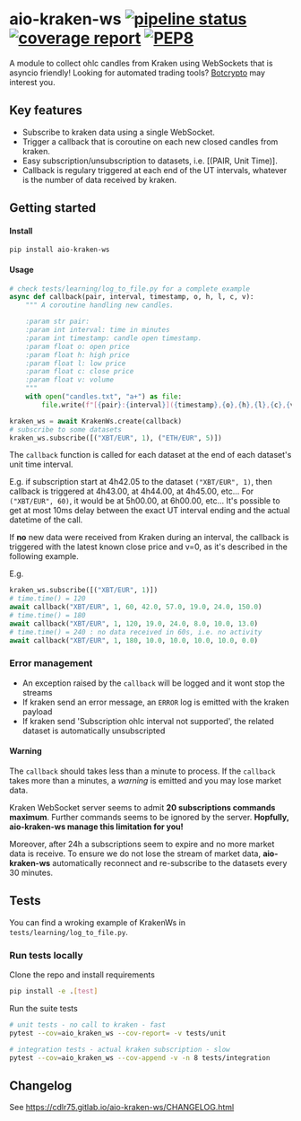 aio-kraken-ws [![pipeline status](https://gitlab.com/botcrypto/aio-kraken-ws/badges/master/pipeline.svg)](https://gitlab.com/botcrypto/aio-kraken-ws/commits/master)
[![coverage report](https://gitlab.com/botcrypto/aio-kraken-ws/badges/master/coverage.svg)](https://gitlab.com/botcrypto/aio-kraken-ws/commits/master)
[![PEP8](https://img.shields.io/badge/code%20style-pep8-green.svg)](https://www.python.org/dev/peps/pep-0008/)
===

A module to collect ohlc candles from Kraken using WebSockets that is asyncio friendly! Looking for automated trading tools? [Botcrypto](https://botcrypto.io) may interest you.

## Key features

- Subscribe to kraken data using a single WebSocket.
- Trigger a callback that is coroutine on each new closed candles from kraken.
- Easy subscription/unsubscription to datasets, i.e. [(PAIR, Unit Time)].
- Callback is regulary triggered at each end of the UT intervals, whatever is the number of data received by kraken.

## Getting started

#### Install

`pip install aio-kraken-ws`

#### Usage

```python
# check tests/learning/log_to_file.py for a complete example
async def callback(pair, interval, timestamp, o, h, l, c, v):
    """ A coroutine handling new candles.

    :param str pair:
    :param int interval: time in minutes
    :param int timestamp: candle open timestamp.
    :param float o: open price
    :param float h: high price
    :param float l: low price
    :param float c: close price
    :param float v: volume
    """
    with open("candles.txt", "a+") as file:
        file.write(f"[{pair}:{interval}]({timestamp},{o},{h},{l},{c},{v})\n")

kraken_ws = await KrakenWs.create(callback)
# subscribe to some datasets
kraken_ws.subscribe([("XBT/EUR", 1), ("ETH/EUR", 5)])
```

The `callback` function is called for each dataset at the end of each dataset's unit time interval.

E.g. if subscription start at 4h42.05 to the dataset `("XBT/EUR", 1)`, then callback is triggered at 4h43.00, at 4h44.00, at 4h45.00, etc... For `("XBT/EUR", 60)`, it would be at 5h00.00, at 6h00.00, etc... It's possible to get at most 10ms delay between the exact UT interval ending and the actual datetime of the call.

If **no** new data were received from Kraken during an interval, the callback is triggered with the latest known close price and v=0, as it's described in the following example.

E.g.
```python
kraken_ws.subscribe([("XBT/EUR", 1)])
# time.time() = 120
await callback("XBT/EUR", 1, 60, 42.0, 57.0, 19.0, 24.0, 150.0)
# time.time() = 180
await callback("XBT/EUR", 1, 120, 19.0, 24.0, 8.0, 10.0, 13.0)
# time.time() = 240 : no data received in 60s, i.e. no activity
await callback("XBT/EUR", 1, 180, 10.0, 10.0, 10.0, 10.0, 0.0)
```

### Error management

- An exception raised by the `callback` will be logged and it wont stop the streams
- If kraken send an error message, an `ERROR` log is emitted with the kraken payload
- If kraken send 'Subscription ohlc interval not supported', the related dataset is automatically unsubscripted

#### Warning

The `callback` should takes less than a minute to process. If the `callback` takes more than a minutes, a *warning* is emitted and you may lose market data.

Kraken WebSocket server seems to admit **20 subscriptions commands maximum**. Further commands seems to be ignored by the server.
**Hopfully, aio-kraken-ws manage this limitation for you!**

Moreover, after 24h a subscriptions seem to expire and no more market data is receive. To ensure we do not lose the stream of market data, **aio-kraken-ws** automatically reconnect and re-subscribe to the datasets every 30 minutes.

## Tests

You can find a wroking example of KrakenWs in `tests/learning/log_to_file.py`.

### Run tests locally

Clone the repo and install requirements
```sh
pip install -e .[test]
```

Run the suite tests
```sh
# unit tests - no call to kraken - fast
pytest --cov=aio_kraken_ws --cov-report= -v tests/unit

# integration tests - actual kraken subscription - slow
pytest --cov=aio_kraken_ws --cov-append -v -n 8 tests/integration
```

## Changelog

See https://cdlr75.gitlab.io/aio-kraken-ws/CHANGELOG.html
